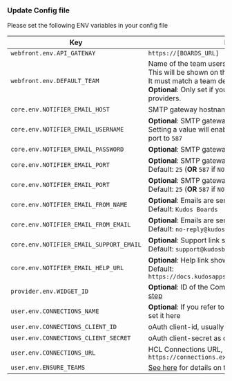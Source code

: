 ### Update Config file

Please set the following ENV variables in your config file

| Key                                     | Description                                                                                                                                                                                                                         |
| --------------------------------------- | ----------------------------------------------------------------------------------------------------------------------------------------------------------------------------------------------------------------------------------- |
| `webfront.env.API_GATEWAY`              | `https://[BOARDS_URL]`                                                                                                                                                                                                                        |
| `webfront.env.DEFAULT_TEAM`             | Name of the team users will primarily login with.</br>This will be shown on the login page.</br>It must match a team defined in `ENSURE_TEAMS` below )<br>**Optional**: Only set if you are authenticating with multiple providers. |
| `core.env.NOTIFIER_EMAIL_HOST`          | SMTP gateway hostname, ie `smtp.ethereal.com`                                                                                                                                                                                       |
| `core.env.NOTIFIER_EMAIL_USERNAME`      | **Optional**: SMTP gateway authentication.<br/>Setting a value will enable authentication and the default port to `587`                                                                                                             |
| `core.env.NOTIFIER_EMAIL_PASSWORD`      | **Optional**: SMTP gateway authentication password                                                                                                                                                                                  |
| `core.env.NOTIFIER_EMAIL_PORT`          | **Optional**: SMTP gateway port. <br/>Default: `25` (**OR** `587` if `NOTIFIER_EMAIL_USERNAME` is set)                                                                                                                              |
| `core.env.NOTIFIER_EMAIL_PORT`          | **Optional**: SMTP gateway port. <br/>Default: `25` (**OR** `587` if `NOTIFIER_EMAIL_USERNAME` is set)                                                                                                                              |
| `core.env.NOTIFIER_EMAIL_FROM_NAME`     | **Optional**: Emails are sent from this name.<br/>Default: `Kudos Boards`                                                                                                                                                           |
| `core.env.NOTIFIER_EMAIL_FROM_EMAIL`    | **Optional**: Emails are sent from this email address.<br/>Default: `no-reply@kudosboards.com`                                                                                                                                      |
| `core.env.NOTIFIER_EMAIL_SUPPORT_EMAIL` | **Optional**: Support link shown in emails.<br/>Default: `support@kudosboards.com`                                                                                                                                                  |
| `core.env.NOTIFIER_EMAIL_HELP_URL`      | **Optional**: Help link shown in new user welcome email.<br/>Default: `https://docs.kudosapps.com/boards/howto/knowledgebase/`                                                                                                      |
| `provider.env.WIDGET_ID`                | **Optional**: ID of the Community widget configured in [this step](/boards/connections/widgets-on-prem/#community-widget)                                                                                                           |
| `user.env.CONNECTIONS_NAME`             | **Optional**: If you refer to 'Connections' by another name, set it here                                                                                                                                                            |
| `user.env.CONNECTIONS_CLIENT_ID`        | oAuth client-id, usually `kudosboards`                                                                                                                                                                                              |
| `user.env.CONNECTIONS_CLIENT_SECRET`    | oAuth client-secret as configured in [this step](/boards/connections/auth-on-prem/)                                                                                                                                                 |
| `user.env.CONNECTIONS_URL`              | HCL Connections URL, ie `https://connections.example.com`                                                                                                                                                                           |
| `user.env.ENSURE_TEAMS`                 | [See here](/boards/env/teams/) for details on the values available                                                                                                                                                                  |
